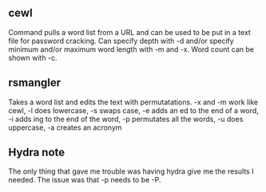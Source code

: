 ## cewl
Command pulls a word list from a URL and can be used to be put in a text file for password cracking.
Can specify depth with -d and/or specify minimum and/or maximum word length with -m and -x.
Word count can be shown with -c.
## rsmangler
Takes a word list and edits the text with permutatations.
-x and -m work like cewl, -l does lowercase, -s swaps case, -e adds an ed to the end of a word, -i adds ing to the end of the word, 
-p permutates all the words, -u does uppercase, -a creates an acronym
## Hydra note
The only thing that gave me trouble was having hydra give me the results I needed. The issue was that -p needs to be -P.
